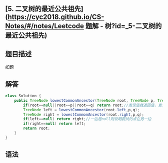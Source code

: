 ## [5. 二叉树的最近公共祖先](https://cyc2018.github.io/CS-Notes/#/notes/Leetcode 题解 - 树?id=_5-二叉树的最近公共祖先)

## 题目描述

如题

## 解答



```java
class Solution {
    public TreeNode lowestCommonAncestor(TreeNode root, TreeNode p, TreeNode q) {
        if(root==null||root==p||root==q) return root;//发现值就返回值，发现null返回的null
        TreeNode left = lowestCommonAncestor(root.left,p,q);
        TreeNode right = lowestCommonAncestor(root.right,p,q);
        if(left==null) return right;//一边是null则说明要找的点在另一边
        if(right==null) return left;
        return root;
    }
}
```

## 语法

